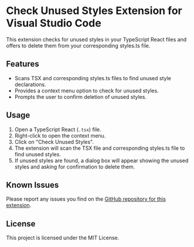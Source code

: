 # Check Unused Styles Extension for Visual Studio Code

This extension checks for unused styles in your TypeScript React files and offers to delete them from your corresponding styles.ts file.

## Features

- Scans TSX and corresponding styles.ts files to find unused style declarations.
- Provides a context menu option to check for unused styles.
- Prompts the user to confirm deletion of unused styles.

## Usage

1. Open a TypeScript React (`.tsx`) file.
2. Right-click to open the context menu.
3. Click on "Check Unused Styles".
4. The extension will scan the TSX file and corresponding styles.ts file to find unused styles.
5. If unused styles are found, a dialog box will appear showing the unused styles and asking for confirmation to delete them.

## Known Issues

Please report any issues you find on the [GitHub repository for this extension](https://github.com/roaugusto/check-unused-styles).

## License

This project is licensed under the MIT License.
